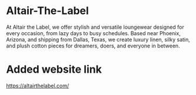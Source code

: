 # Altair-The-Label
At Altair the Label, we offer stylish and versatile loungewear designed for every occasion, from lazy days to busy schedules. Based near Phoenix, Arizona, and shipping from Dallas, Texas, we create luxury linen, silky satin, and plush cotton pieces for dreamers, doers, and everyone in between.
# Added website link
https://altairthelabel.com/
